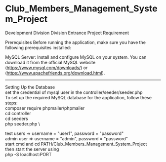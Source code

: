 # Club_Members_Management_System_Project

Development Division Division Entrance Project Requirement


Prerequisites
Before running the application, make sure you have the following prerequisites installed:

MySQL Server: Install and configure MySQL on your system. You can download it from the official MySQL website (https://www.mysql.com/downloads/) or (https://www.apachefriends.org/download.html).
____________________________________________________________________________________________________________
Setting Up the Database
\
set the credential of mysql user in the controller/seeder/seeder.php
\
To set up the required MySQL database for the application, follow these steps: \
composer require phpmailer/phpmailer\
cd controller \
cd seeders  \
php seeder.php \

test users => username = "user1", password = "password"\
admin user => username = "admin", password = "password"\
start cmd and cd PATH/Club_Members_Management_System_Project\
then start the server using \
php -S loaclhost:PORT